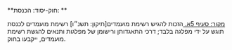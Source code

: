 **חוק-יסוד: הכנסת: **

[מקור: סעיף 5א. ](https://he.wikisource.org/wiki/%D7%97%D7%95%D7%A7-%D7%99%D7%A1%D7%95%D7%93:_%D7%94%D7%9B%D7%A0%D7%A1%D7%AA#%D7%A1%D7%A2%D7%99%D7%A3_5א)
הזכות להגיש רשימת מועמדים[תיקון: תשנ״ו]
רשימת מועמדים לכנסת תוגש על ידי מפלגה בלבד; דרכי התאגדותן ורישומן של מפלגות ותנאים להגשת רשימת מועמדים, ייקבעו בחוק.